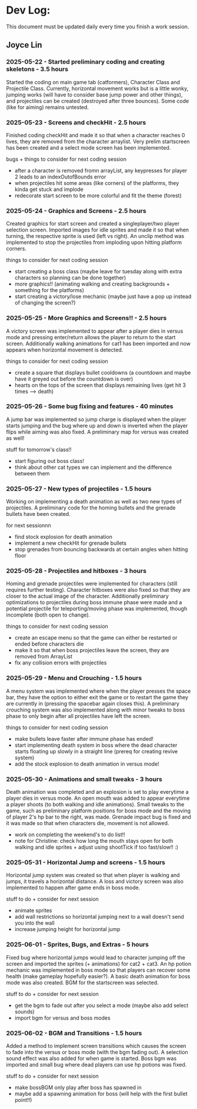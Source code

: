 # Dev Log:

This document must be updated daily every time you finish a work session.

## Joyce Lin

### 2025-05-22 - Started preliminary coding and creating skeletons - 3.5 hours
Started the coding on main game tab (catformers), Character Class and Projectile Class. Currently, horizontal movement works but is a little wonky, jumping works (will have to consider base jump power and other things), and projectiles can be created (destroyed after three bounces). Some code (like for aiming) remains untested.

### 2025-05-23 - Screens and checkHit - 2.5 hours
Finished coding checkHit and made it so that when a character reaches 0 lives, they are removed from the character arraylist. Very prelim startscreen has been created and a select mode screen has been implemented.

bugs + things to consider for next coding session
- after a character is removed fromn arrayList, any keypresses for player 2 leads to an indexOutofBounds error
- when projectiles hit some areas (like corners) of the platforms, they kinda get stuck and implode
- redecorate start screen to be more colorful and fit the theme (forest)

### 2025-05-24 - Graphics and Screens - 2.5 hours
Created graphics for start screen and created a singleplayer/two player selection screen. Imported images for idle sprites and made it so that when turning, the respective sprite is used (left vs right). An unclip method was implemented to stop the projectiles from imploding upon hitting platform corners.

things to consider for next coding session
- start creating a boss class (maybe leave for tuesday along with extra characters so planning can be done together)
- more graphics!! (animating walking and creating backgrounds + something for the platforms)
- start creating a victory/lose mechanic (maybe just have a pop up instead of changing the screen?)

### 2025-05-25 - More Graphics and Screens!! - 2.5 hours
A victory screen was implemented to appear after a player dies in versus mode and pressing enter/return allows the player to return to the start screen. Additionally walking animations for cat1 has been imported and now appears when horizontal movement is detected.

things to consider for next coding session
- create a square that displays bullet cooldowns (a countdown and maybe have it greyed out before the countdown is over)
- hearts on the tops of the screen that displays remaining lives (get hit 3 times --> death)

### 2025-05-26 - Some bug fixing and features - 40 minutes
A jump bar was implemented so jump charge is displayed when the player starts jumping and the bug where up and down is inverted when the player flips while aiming was also fixed. A preliminary map for versus was created as well!

stuff for tomorrow's class!!
- start figuring out boss class!
- think about other cat types we can implement and the difference between them

### 2025-05-27 - New types of projectiles - 1.5 hours
Working on implementing a death animation as well as two new types of projectiles. A preliminary code for the homing bullets and the grenade bullets have been created.

for next sessionnn
- find stock explosion for death animation
- implement a new checkHit for grenade bullets
- stop grenades from bouncing backwards at certain angles when hitting floor

### 2025-05-28 - Projectiles and hitboxes - 3 hours
Homing and grenade projectiles were implemented for characters (still requires further testing). Character hitboxes were also fixed so that they are closer to the actual image of the character. Additionally preliminary optimizations to projectiles during boss immune phase were made and a potential projectile for teleporting/moving phase was implemented, though incomplete (both open to change).

things to consider for next coding session
- create an escape menu so that the game can either be restarted or ended before characters die
- make it so that when boss projectiles leave the screen, they are removed from ArrayList
- fix any collision errors with projectiles

### 2025-05-29 - Menu and Crouching - 1.5 hours
A menu system was implemented where when the player presses the space bar, they have the option to either exit the game or to restart the game they are currently in (pressing the spacebar again closes this). A preliminary crouching system was also implemented along with minor tweaks to boss phase to only begin after all projectiles have left the screen.

things to consider for next coding session
- make bullets leave faster after immune phase has ended!
- start implementing death system in boss where the dead character starts floating up slowly in a straight line (prereq for creating revive system)
- add the stock explosion to death animation in versus mode!

### 2025-05-30 - Animations and small tweaks - 3 hours
Death animation was completed and an explosion is set to play everytime a player dies in versus mode. An open mouth was added to appear everytime a player shoots (to both walking and idle animations). Small tweaks to the game, such as preliminary platform positions for boss mode and the moving of player 2's hp bar to the right, was made. Grenade impact bug is fixed and it was made so that when characters die, movement is not allowed.

- work on completing the weekend's to do list!!
- note for Christine: check how long the mouth stays open for both walking and idle sprites + adjust using shootTick if too fast/slow!! :)

### 2025-05-31 - Horizontal Jump and screens - 1.5 hours
Horizontal jump system was created so that when player is walking and jumps, it travels a horizontal distance. A loss and victory screen was also implemented to happen after game ends in boss mode.

stuff to do + consider for next session
- animate sprites
- add wall restrictions so horizontal jumping next to a wall doesn't send you into the wall
- increase jumping height for horizontal jump

### 2025-06-01 - Sprites, Bugs, and Extras - 5 hours
Fixed bug where horizontal jumps would lead to character jumping off the screen and imported the sprites (+ animations) for cat2 + cat3. An hp potion mechanic was implemented in boss mode so that players can recover some health (make gameplay hopefully easier?). A basic death animation for boss mode was also created. BGM for the startscreen was selected.

stuff to do + consider for next session
- get the bgm to fade out after you select a mode (maybe also add select sounds)
- import bgm for versus and boss modes

### 2025-06-02 - BGM and Transitions - 1.5 hours
Added a method to implement screen transitions which causes the screen to fade into the versus or boss mode (with the bgm fading out). A selection sound effect was also added for when game is started. Boss bgm was imported and small bug where dead players can use hp potions was fixed.

stuff to do + consider for next session
- make bossBGM only play after boss has spawned in
- maybe add a spawning animation for boss (will help with the first bullet point!!)
